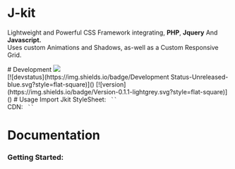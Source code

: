 # J-kit
<p> Lightweight and Powerful CSS Framework integrating, <b>PHP</b>, <b>Jquery</b> And <b>Javascript.</b></br>
Uses custom Animations and Shadows, as-well as a Custom Responsive Grid. </br>
</p>
# Development
<a href="https://codeclimate.com/github/Jake7500/Jakekit.css"><img src="https://codeclimate.com/github/Jake7500/Jakekit.css/badges/issue_count.svg" /></a>
</br>[![devstatus](https://img.shields.io/badge/Development Status-Unreleased-blue.svg?style=flat-square)]()
[![version](https://img.shields.io/badge/Version-0.1.1-lightgrey.svg?style=flat-square)]()
# Usage
Import Jkit StyleSheet:
<code> `<link rel="stylesheet" type="text/css" href="jkit.css">` </code>
</br>
CDN:
<code> `<link href="https://cdn.gratiscdn.dk/cdn/Jake7500/jakekitcss/jkit.css" rel="stylesheet">` </code>
</br>



# Documentation
### Getting Started:
<DOCTYPE html>
<html>
	<head>
		<!-- Responsive Viewport Meta -->
		<meta name="viewport" content="width=device-width, initial-scale=1.0">
		<!-- Page Title -->
		<title> Jakekit.css CDN </title>
		<!-- Jakekitcss CDN Stylesheet 
		Font awesome CDN Stylesheet -->
		<link href="https://cdn.gratiscdn.dk/cdn/Jake7500/jakekitcss/jkit.css" rel="stylesheet">
		<link href="https://maxcdn.bootstrapcdn.com/font-awesome/4.7.0/css/font-awesome.min.css" rel="stylesheet">
	</head>
	<body>
		<!-- Page Content
		Goes Here -->
	</body>
</html>
